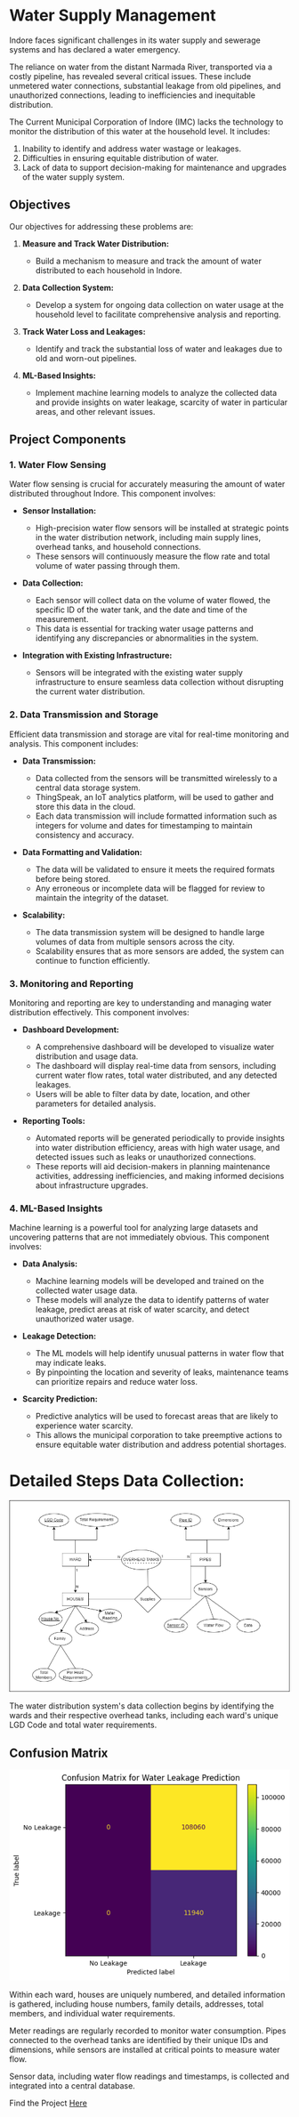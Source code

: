 <H1> Water Supply Management </H1>

Indore faces significant challenges in its water supply and sewerage systems and has declared a water emergency. 

The reliance on water from the distant Narmada River, transported via a costly pipeline, has revealed several critical issues. These include unmetered water connections, substantial leakage from old pipelines, and unauthorized connections, leading to inefficiencies and inequitable distribution. 

The Current Municipal Corporation of Indore (IMC) lacks the technology to monitor the distribution of this water at the household level.
It includes:
1. Inability to identify and address water wastage or leakages.
2. Difficulties in ensuring equitable distribution of water.
3. Lack of data to support decision-making for maintenance and upgrades of the water supply system.

## Objectives

Our objectives for addressing these problems are:

1. **Measure and Track Water Distribution:**
   - Build a mechanism to measure and track the amount of water distributed to each household in Indore.

2. **Data Collection System:**
   - Develop a system for ongoing data collection on water usage at the household level to facilitate comprehensive analysis and reporting.

3. **Track Water Loss and Leakages:**
   - Identify and track the substantial loss of water and leakages due to old and worn-out pipelines.

4. **ML-Based Insights:**
   - Implement machine learning models to analyze the collected data and provide insights on water leakage, scarcity of water in particular areas, and other relevant issues.

## Project Components

### 1. Water Flow Sensing

Water flow sensing is crucial for accurately measuring the amount of water distributed throughout Indore. This component involves:

- **Sensor Installation:**
  - High-precision water flow sensors will be installed at strategic points in the water distribution network, including main supply lines, overhead tanks, and household connections.
  - These sensors will continuously measure the flow rate and total volume of water passing through them.

- **Data Collection:**
  - Each sensor will collect data on the volume of water flowed, the specific ID of the water tank, and the date and time of the measurement.
  - This data is essential for tracking water usage patterns and identifying any discrepancies or abnormalities in the system.

- **Integration with Existing Infrastructure:**
  - Sensors will be integrated with the existing water supply infrastructure to ensure seamless data collection without disrupting the current water distribution.

### 2. Data Transmission and Storage

Efficient data transmission and storage are vital for real-time monitoring and analysis. This component includes:

- **Data Transmission:**
  - Data collected from the sensors will be transmitted wirelessly to a central data storage system.
  - ThingSpeak, an IoT analytics platform, will be used to gather and store this data in the cloud.
  - Each data transmission will include formatted information such as integers for volume and dates for timestamping to maintain consistency and accuracy.

- **Data Formatting and Validation:**
  - The data will be validated to ensure it meets the required formats before being stored.
  - Any erroneous or incomplete data will be flagged for review to maintain the integrity of the dataset.

- **Scalability:**
  - The data transmission system will be designed to handle large volumes of data from multiple sensors across the city.
  - Scalability ensures that as more sensors are added, the system can continue to function efficiently.

### 3. Monitoring and Reporting

Monitoring and reporting are key to understanding and managing water distribution effectively. This component involves:

- **Dashboard Development:**
  - A comprehensive dashboard will be developed to visualize water distribution and usage data.
  - The dashboard will display real-time data from sensors, including current water flow rates, total water distributed, and any detected leakages.
  - Users will be able to filter data by date, location, and other parameters for detailed analysis.

- **Reporting Tools:**
  - Automated reports will be generated periodically to provide insights into water distribution efficiency, areas with high water usage, and detected issues such as leaks or unauthorized connections.
  - These reports will aid decision-makers in planning maintenance activities, addressing inefficiencies, and making informed decisions about infrastructure upgrades.

### 4. ML-Based Insights

Machine learning is a powerful tool for analyzing large datasets and uncovering patterns that are not immediately obvious. This component involves:

- **Data Analysis:**
  - Machine learning models will be developed and trained on the collected water usage data.
  - These models will analyze the data to identify patterns of water leakage, predict areas at risk of water scarcity, and detect unauthorized water usage.

- **Leakage Detection:**
  - The ML models will help identify unusual patterns in water flow that may indicate leaks.
  - By pinpointing the location and severity of leaks, maintenance teams can prioritize repairs and reduce water loss.

- **Scarcity Prediction:**
  - Predictive analytics will be used to forecast areas that are likely to experience water scarcity.
  - This allows the municipal corporation to take preemptive actions to ensure equitable water distribution and address potential shortages.


<h1>Detailed Steps Data Collection:</h1>
<img src="Water Distribution Data Collection.drawio (1).png" alt="Data Collection Diagram">

The water distribution system's data collection begins by identifying the wards and their respective overhead tanks, including each ward's unique LGD Code and total water requirements.
<h2>Confusion Matrix</h2>
<img src="output.png" alt="Data Collection Diagram">

Within each ward, houses are uniquely numbered, and detailed information is gathered, including house numbers, family details, addresses, total members, and individual water requirements. 

Meter readings are regularly recorded to monitor water consumption. Pipes connected to the overhead tanks are identified by their unique IDs and dimensions, while sensors are installed at critical points to measure water flow. 

Sensor data, including water flow readings and timestamps, is collected and integrated into a central database. 

Find the Project [Here](https://water-supply-management-3sdabtfkcdpcxq47nk97mp.streamlit.app/#household-data-for-ward-annapurna)

